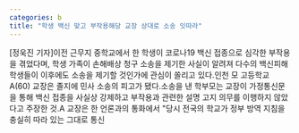 ```yaml
---
categories: b
title: "학생 백신 맞고 부작용해당 교장 상대로 소송 잇따라"
---
```

[정욱진 기자]이전 근무지 중학교에서 한 학생이 코로나19 백신 접종으로 심각한 부작용을 겪었다며, 학생 가족이 손해배상 청구 소송을 제기한 사실이 알려져 다수의 백신피해 학생들이 이후에도 소송을 제기할 것인가에 관심이 쏠리고 있다.인천 모 고등학교 A(60) 교장은 졸지에 민사 소송의 피고가 됐다.소송을 낸 학부모는 교장이 가정통신문을 통해 백신 접종을 사실상 강제하고 부작용과 관련한 설명 고지 의무를 이행하지 않았다고 주장한 것.A 교장은 한 언론과의 통화에서 "당시 전국의 학교가 정부 방역 지침을 충실히 따라 있는 그대로 통신